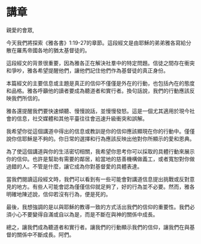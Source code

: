 # 講章

親愛的會眾,

今天我們將探索《雅各書》1:19-27的章節。這段經文是由耶穌的弟弟雅各寫給分散在羅馬帝國各地的猶太基督徒的。

這段經文的背景很重要，因為雅各正在解決社羣中的特定問題。信徒之間存在衝突和爭吵，雅各希望提醒他們，讓他們記住他們作為基督徒的真正身份。

本篇經文的主要信息或主題是真正的信仰不僅僅是外在的行動，也包括內在的態度和品格。雅各呼籲他的讀者要成為聽道者和實行者。換句話說，我們的行動應該反映我們所信的。

雅各還提醒我們要快速傾聽、慢慢說話，並慢慢發怒。這是一個尤其適用於現今社會的信息，社交媒體和其他平臺往往會迅速升級衝突和誤解。

我希望你從這個講道中得出的信息或教訓是你的信仰應該顯現在你的行動中。僅僅說你信耶穌是不夠的。你日常的選擇和行為應該反映出他對你所顯示的愛和恩典。

為了使這個講道與你的生活密切相關，我希望你思考你可以採取的具體行動來展示你的信仰。也許是幫助有需要的鄰居，給當地的慈善機構做義工，或者寬恕對你做過錯的人。不管是什麼，讓它成為你對基督愛的具體表達。

當我們閱讀這段經文時，我們可以看到有一些可能會對講道信息提出挑戰或反對意見的地方。有些人可能會認為僅僅信仰就足夠了，好的行為並不必要。然而，雅各明確地陳述說，信仰若沒有行為，便是死的。

最後，我想強調的是以與耶穌的教導一致的方式活出我們的信仰的重要性。我們必須小心不要變得自滿或自以為是，而是不斷在與神的關係中成長。

總之，讓我們成為聽道者和實行者。讓我們的行動顯示我們的信仰，讓我們在與基督的關係中不斷成長。阿們。